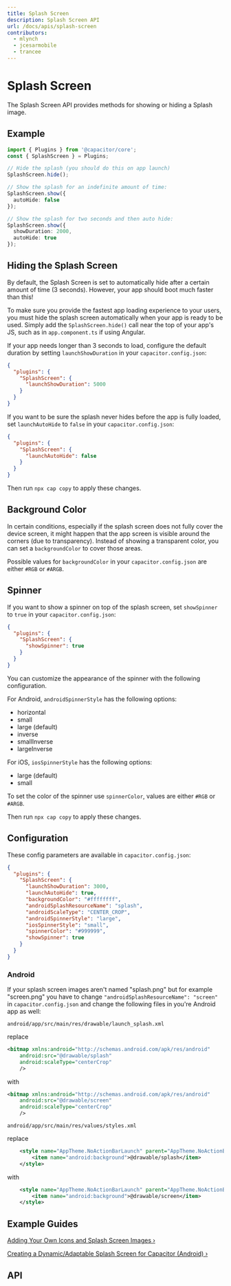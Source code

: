 ```yaml
---
title: Splash Screen
description: Splash Screen API
url: /docs/apis/splash-screen
contributors:
  - mlynch
  - jcesarmobile
  - trancee
---
```


<plugin-platforms platforms="pwa,ios,android,electron"></plugin-platforms>

# Splash Screen

The Splash Screen API provides methods for showing or hiding a Splash image.

<plugin-api index="true" name="splash-screen"></plugin-api>

## Example

```typescript
import { Plugins } from '@capacitor/core';
const { SplashScreen } = Plugins;

// Hide the splash (you should do this on app launch)
SplashScreen.hide();

// Show the splash for an indefinite amount of time:
SplashScreen.show({
  autoHide: false
});

// Show the splash for two seconds and then auto hide:
SplashScreen.show({
  showDuration: 2000,
  autoHide: true
});
```

## Hiding the Splash Screen

By default, the Splash Screen is set to automatically hide after a certain amount of time (3 seconds). However, your
app should boot much faster than this!

To make sure you provide the fastest app loading experience to your users, you must hide the splash screen automatically when your app is ready to be used. Simply add the `SplashScreen.hide()` call near the top of your app's JS, such as in `app.component.ts` if using Angular.

If your app needs longer than 3 seconds to load, configure the default duration by setting `launchShowDuration` in your `capacitor.config.json`:

```json
{
  "plugins": {
    "SplashScreen": {
      "launchShowDuration": 5000
    }
  }
}
```

If you want to be sure the splash never hides before the app is fully loaded, set `launchAutoHide` to `false` in your `capacitor.config.json`:

```json
{
  "plugins": {
    "SplashScreen": {
      "launchAutoHide": false
    }
  }
}
```

Then run `npx cap copy` to apply these changes.

## Background Color

In certain conditions, especially if the splash screen does not fully cover the device screen, it might happen that the app screen is visible around the corners (due to transparency). Instead of showing a transparent color, you can set a `backgroundColor` to cover those areas.

Possible values for `backgroundColor` in your `capacitor.config.json` are either `#RGB` or `#ARGB`.

## Spinner

If you want to show a spinner on top of the splash screen, set `showSpinner` to `true` in your `capacitor.config.json`:

```json
{
  "plugins": {
    "SplashScreen": {
      "showSpinner": true
    }
  }
}
```

You can customize the appearance of the spinner with the following configuration.

For Android, `androidSpinnerStyle` has the following options:
- horizontal
- small
- large (default)
- inverse
- smallInverse
- largeInverse

For iOS, `iosSpinnerStyle` has the following options:
- large (default)
- small

To set the color of the spinner use `spinnerColor`, values are either `#RGB` or `#ARGB`.

Then run `npx cap copy` to apply these changes.

## Configuration

These config parameters are available in `capacitor.config.json`:

```json
{
  "plugins": {
    "SplashScreen": {
      "launchShowDuration": 3000,
      "launchAutoHide": true,
      "backgroundColor": "#ffffffff",
      "androidSplashResourceName": "splash",
      "androidScaleType": "CENTER_CROP",
      "androidSpinnerStyle": "large",
      "iosSpinnerStyle": "small",
      "spinnerColor": "#999999",
      "showSpinner": true
    }
  }
}
```

### Android

If your splash screen images aren't named "splash.png" but for example "screen.png" you have to change `"androidSplashResourceName": "screen"` in `capacitor.config.json` and change the following files in you're Android app as well:

`android/app/src/main/res/drawable/launch_splash.xml`

replace
```xml
<bitmap xmlns:android="http://schemas.android.com/apk/res/android"
    android:src="@drawable/splash"
    android:scaleType="centerCrop"
    />
```
with
```xml
<bitmap xmlns:android="http://schemas.android.com/apk/res/android"
    android:src="@drawable/screen"
    android:scaleType="centerCrop"
    />
```

`android/app/src/main/res/values/styles.xml`

replace
```xml
    <style name="AppTheme.NoActionBarLaunch" parent="AppTheme.NoActionBar">
        <item name="android:background">@drawable/splash</item>
    </style>
```
with
```xml
    <style name="AppTheme.NoActionBarLaunch" parent="AppTheme.NoActionBar">
        <item name="android:background">@drawable/screen</item>
    </style>
```

## Example Guides

[Adding Your Own Icons and Splash Screen Images &#8250;](https://www.joshmorony.com/adding-icons-splash-screens-launch-images-to-capacitor-projects/)

[Creating a Dynamic/Adaptable Splash Screen for Capacitor (Android) &#8250;](https://www.joshmorony.com/creating-a-dynamic-universal-splash-screen-for-capacitor-android/)

## API

<plugin-api name="splash-screen"></plugin-api>
